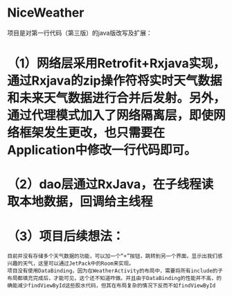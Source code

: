 # NiceWeather
项目是对第一行代码（第三版）的java版改写及扩展：
# （1）网络层采用Retrofit+Rxjava实现，通过Rxjava的zip操作符将实时天气数据和未来天气数据进行合并后发射。另外，通过代理模式加入了网络隔离层，即使网络框架发生更改，也只需要在Application中修改一行代码即可。
# （2）dao层通过RxJava，在子线程读取本地数据，回调给主线程
# （3）项目后续想法：
    目前并没有存储多个天气数据的功能，可以加一个“+”按钮，跳转到另一个界面，显示出我们感兴趣的天气，这里可以通过JetPack中的Room来实现。
    项目没有使用DataBinding，因为在WeatherActivity的布局中，需要将所有include的子布局都填充完成后，才能可见，这个还不知道咋做。并且由于DataBinding的性能并不高，的确能减少findViewById这些胶水代码，但其在布局复杂的情况下反而不如findViewById
                  
